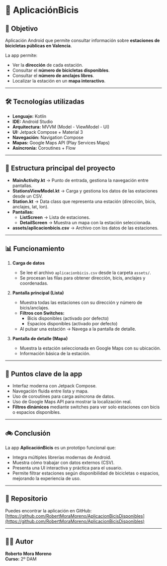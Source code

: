 # 📱 AplicaciónBicis

## 🎯 Objetivo
Aplicación Android que permite consultar información sobre **estaciones de bicicletas públicas en Valencia**.  

La app permite:  
- Ver la **dirección** de cada estación.  
- Consultar el **número de bicicletas disponibles**.  
- Consultar el **número de anclajes libres**.  
- Localizar la estación en un **mapa interactivo**.  

---

## 🛠️ Tecnologías utilizadas
- **Lenguaje:** Kotlin  
- **IDE:** Android Studio  
- **Arquitectura:** MVVM (Model - ViewModel - UI)  
- **UI:** Jetpack Compose + Material 3  
- **Navegación:** Navigation Compose  
- **Mapas:** Google Maps API (Play Services Maps)  
- **Asincronía:** Coroutines + Flow  

---

## 📂 Estructura principal del proyecto
- **MainActivity.kt** → Punto de entrada, gestiona la navegación entre pantallas.  
- **StationsViewModel.kt** → Carga y gestiona los datos de las estaciones desde un CSV.  
- **Station.kt** → Data class que representa una estación (dirección, bicis, anclajes, lat, lon).  
- **Pantallas:**  
  - **ListScreen** → Lista de estaciones.  
  - **DetailScreen** → Muestra un mapa con la estación seleccionada.  
- **assets/aplicacionbicis.csv** → Archivo con los datos de las estaciones.  

---

## 📊 Funcionamiento
1. **Carga de datos**  
   - Se lee el archivo `aplicacionbicis.csv` desde la carpeta `assets/`.  
   - Se procesan las filas para obtener dirección, bicis, anclajes y coordenadas.  

2. **Pantalla principal (Lista)**  
   - Muestra todas las estaciones con su dirección y número de bicis/anclajes.  
   - **Filtros con Switches:**  
     - Bicis disponibles (activado por defecto)  
     - Espacios disponibles (activado por defecto)  
   - Al pulsar una estación → Navega a la pantalla de detalle.  

3. **Pantalla de detalle (Mapa)**  
   - Muestra la estación seleccionada en Google Maps con su ubicación.  
   - Información básica de la estación.  

---

## 📌 Puntos clave de la app
- Interfaz moderna con Jetpack Compose.  
- Navegación fluida entre lista y mapa.  
- Uso de coroutines para carga asíncrona de datos.  
- Uso de Google Maps API para mostrar la localización real.  
- **Filtros dinámicos** mediante switches para ver solo estaciones con bicis o espacios disponibles.  

---

## 🚲 Conclusión
La app **AplicaciónBicis** es un prototipo funcional que:  
- Integra múltiples librerías modernas de Android.  
- Muestra cómo trabajar con datos externos (CSV).  
- Presenta una UI interactiva y práctica para el usuario.  
- Permite filtrar estaciones según disponibilidad de bicicletas o espacios, mejorando la experiencia de uso.  

---

## 📂 Repositorio
Puedes encontrar la aplicación en GitHub:  
[https://github.com/RobertMoraMoreno/AplicacionBicisDisponibles](https://github.com/RobertMoraMoreno/AplicacionBicisDisponibles)  

---

## 👨‍🎓 Autor
**Roberto Mora Moreno**  
**Curso:** 2º DAM
